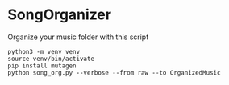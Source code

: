 # SongOrganizer

Organize your music folder with this script

    python3 -m venv venv
    source venv/bin/activate
    pip install mutagen
    python song_org.py --verbose --from raw --to OrganizedMusic
